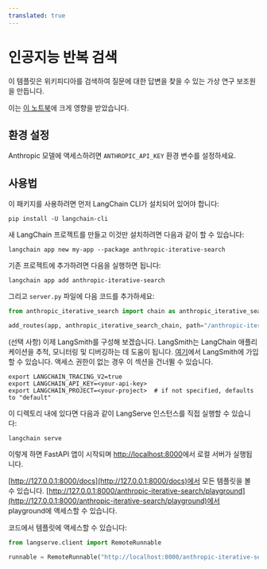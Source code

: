 ```yaml
---
translated: true
---
```


# 인공지능 반복 검색

이 템플릿은 위키피디아를 검색하여 질문에 대한 답변을 찾을 수 있는 가상 연구 보조원을 만듭니다.

이는 [이 노트북](https://github.com/anthropics/anthropic-cookbook/blob/main/long_context/wikipedia-search-cookbook.ipynb)에 크게 영향을 받았습니다.

## 환경 설정

Anthropic 모델에 액세스하려면 `ANTHROPIC_API_KEY` 환경 변수를 설정하세요.

## 사용법

이 패키지를 사용하려면 먼저 LangChain CLI가 설치되어 있어야 합니다:

```shell
pip install -U langchain-cli
```

새 LangChain 프로젝트를 만들고 이것만 설치하려면 다음과 같이 할 수 있습니다:

```shell
langchain app new my-app --package anthropic-iterative-search
```

기존 프로젝트에 추가하려면 다음을 실행하면 됩니다:

```shell
langchain app add anthropic-iterative-search
```

그리고 `server.py` 파일에 다음 코드를 추가하세요:

```python
from anthropic_iterative_search import chain as anthropic_iterative_search_chain

add_routes(app, anthropic_iterative_search_chain, path="/anthropic-iterative-search")
```

(선택 사항) 이제 LangSmith를 구성해 보겠습니다.
LangSmith는 LangChain 애플리케이션을 추적, 모니터링 및 디버깅하는 데 도움이 됩니다.
[여기](https://smith.langchain.com/)에서 LangSmith에 가입할 수 있습니다.
액세스 권한이 없는 경우 이 섹션을 건너뛸 수 있습니다.

```shell
export LANGCHAIN_TRACING_V2=true
export LANGCHAIN_API_KEY=<your-api-key>
export LANGCHAIN_PROJECT=<your-project>  # if not specified, defaults to "default"
```

이 디렉토리 내에 있다면 다음과 같이 LangServe 인스턴스를 직접 실행할 수 있습니다:

```shell
langchain serve
```

이렇게 하면 FastAPI 앱이 시작되며 [http://localhost:8000](http://localhost:8000)에서 로컬 서버가 실행됩니다.

[http://127.0.0.1:8000/docs](http://127.0.0.1:8000/docs)에서 모든 템플릿을 볼 수 있습니다.
[http://127.0.0.1:8000/anthropic-iterative-search/playground](http://127.0.0.1:8000/anthropic-iterative-search/playground)에서 playground에 액세스할 수 있습니다.

코드에서 템플릿에 액세스할 수 있습니다:

```python
from langserve.client import RemoteRunnable

runnable = RemoteRunnable("http://localhost:8000/anthropic-iterative-search")
```
